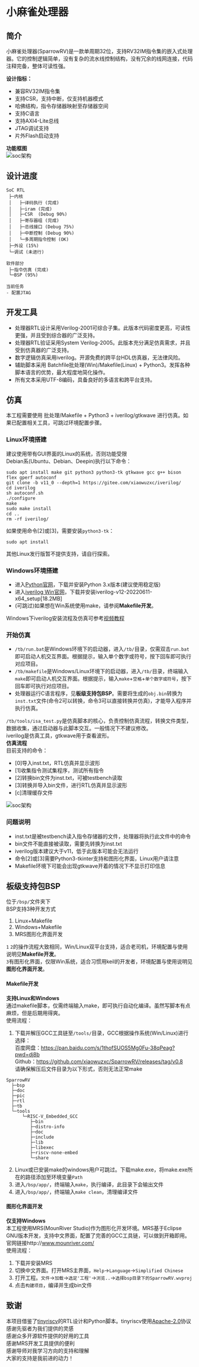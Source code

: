 # 小麻雀处理器

## 简介
小麻雀处理器(SparrowRV)是一款单周期32位，支持RV32IM指令集的嵌入式处理器。它的控制逻辑简单，没有复杂的流水线控制结构，没有冗余的线网连接，代码注释完备，整体可读性强。 

**设计指标：**  
- 兼容RV32IM指令集  
- 支持CSR，支持中断，仅支持机器模式  
- 哈佛结构，指令存储器映射至存储器空间  
- 支持C语言  
- 支持AXI4-Lite总线  
- JTAG调试支持  
- 片外Flash启动支持  

**功能框图**  
![soc架构](/pic/img/soc架构.svg)  

## 设计进度
```
SoC RTL
 ├─内核
 │   ├─译码执行 (完成)
 │   ├─iram (完成)
 │   ├─CSR  (Debug 90%)
 │   ├─寄存器组 (完成)
 │   ├─总线接口 (Debug 75%)
 │   ├─中断控制 (Debug 90%)
 │   └─多周期指令控制 (OK)
 ├─外设 (15%)
 └─调试 (未进行)

软件部分
 ├─指令仿真 (完成)
 └─BSP (95%)

当前任务
- 配置JTAG
```

## 开发工具
- 处理器RTL设计采用Verilog-2001可综合子集。此版本代码密度更高，可读性更强，并且受到综合器的广泛支持。  
- 处理器RTL验证采用System Verilog-2005。此版本充分满足仿真需求，并且受到仿真器的广泛支持。   
- 数字逻辑仿真采用iverilog。开源免费的跨平台HDL仿真器，无法律风险。  
- 辅助脚本采用 Batchfile批处理(Win)/Makefile(Linux) + Python3。发挥各种脚本语言的优势，最大程度地简化操作。  
- 所有文本采用UTF-8编码，具备良好的多语言和跨平台支持。  

## 仿真
本工程需要使用 批处理/Makefile + Python3 + iverilog/gtkwave 进行仿真。如果已配置相关工具，可跳过环境配置步骤。    
### Linux环境搭建
建议使用带有GUI界面的Linux的系统，否则功能受限  
Debian系(Ubuntu、Debian、Deepin)执行以下命令：  
```
sudo apt install make git python3 python3-tk gtkwave gcc g++ bison flex gperf autoconf
git clone -b v11_0 --depth=1 https://gitee.com/xiaowuzxc/iverilog/
cd iverilog
sh autoconf.sh
./configure
make
sudo make install
cd ..
rm -rf iverilog/
```
如果使用命令[2]或[3]，需要安装`python3-tk`：  
```
sudo apt install 
```
其他Linux发行版暂不提供支持，请自行探索。  

### Windows环境搭建
- 进入[Python官网](https://www.python.org/)，下载并安装Python 3.x版本(建议使用稳定版)  
- 进入[iverilog Win官网](http://bleyer.org/icarus/)，下载并安装iverilog-v12-20220611-x64_setup[18.2MB]  
- (可跳过)如果想在Win系统使用make，请参阅**Makefile开发**。  

Windows下iverilog安装流程及仿真可参考[视频教程](https://www.bilibili.com/video/bv1dS4y1H7zn)  

### 开始仿真
- `/tb/run.bat`是Windows环境下的启动器，进入`/tb/`目录，仅需双击`run.bat`即可启动人机交互界面。根据提示，输入单个数字或符号，按下回车即可执行对应项目。  
- `/tb/makefile`是Windows/Linux环境下的启动器，进入`/tb/`目录，终端输入`make`即可启动人机交互界面。根据提示，输入`make`+`空格`+`单个数字或符号`，按下回车即可执行对应项目。   
- 处理器运行C语言程序，见**板级支持包BSP**。需要将生成的`obj.bin`转换为`inst.txt`文件(命令2可以转换，命令3可以直接转换并仿真)，才能导入程序并执行仿真。

`/tb/tools/isa_test.py`是仿真脚本的核心，负责控制仿真流程，转换文件类型，数据收集，通过启动器与此脚本交互。一般情况下不建议修改。  
iverilog是仿真工具，gtkwave用于查看波形。  
**仿真流程**  
目前支持的命令：  
- [0]导入inst.txt，RTL仿真并显示波形  
- [1]收集指令测试集程序，测试所有指令  
- [2]转换bin文件为inst.txt，可被testbench读取  
- [3]转换并导入bin文件，进行RTL仿真并显示波形  
- [c]清理缓存文件  

![soc架构](/pic/img/仿真环境.svg)  

### 问题说明
- inst.txt是被testbench读入指令存储器的文件，处理器将执行此文件中的命令  
- bin文件不能直接被读取，需要先转换为inst.txt  
- iverilog版本建议大于v11，低于此版本可能会无法运行  
- 命令[2]或[3]需要Python3-tkinter支持和图形化界面，Linux用户请注意  
- Makefile环境下可能会出现gtkwave开着的情况下不显示打印信息  


## 板级支持包BSP
位于`/bsp/`文件夹下  
BSP支持3种开发方式   
1. Linux+Makefile  
2. Windows+Makefile  
3. MRS图形化界面开发   

`1` `2`的操作流程大致相同，Win/Linux双平台支持，适合老司机，环境配置与使用说明见**Makefile开发**。  
`3`有图形化界面，仅限Win系统，适合习惯用keil的开发者，环境配置与使用说明见**图形化界面开发**。  

#### Makefile开发
**支持Linux和Windows**  
通过makefile脚本，仅需终端输入make，即可执行自动化编译。虽然写脚本有点麻烦，但是后期用得爽。    
使用流程：  
1. 下载并解压GCC工具链至`/tools/`目录，GCC根据操作系统(Win/Linux)进行选择：  
百度网盘：https://pan.baidu.com/s/1thofSUOS5Mg0Fu-38qPeag?pwd=dj8b  
Github：https://github.com/xiaowuzxc/SparrowRV/releases/tag/v0.8   
请确保解压后文件目录为以下形式，否则无法正常make   
```
SparrowRV
  ├─bsp
  ├─doc
  ├─pic
  ├─rtl
  ├─tb
  └─tools
      └─RISC-V_Embedded_GCC
         ├─bin
         ├─distro-info
         ├─doc
         ├─include
         ├─lib
         ├─libexec
         ├─riscv-none-embed
         └─share
```
2. Linux或已安装make的windows用户可跳过。下载make.exe，将make.exe所在的路径添加至环境变量`Path`  
3. 进入`/bsp/app/`，终端输入`make`，执行编译，此目录下会输出文件  
4. 进入`/bsp/app/`，终端输入`make clean`，清理编译文件  

#### 图形化界面开发
**仅支持Windows**  
本工程使用MRS(MounRiver Studio)作为图形化开发环境。MRS基于Eclipse GNU版本开发，支持中文界面，配置了完善的GCC工具链，可以做到开箱即用。  
官网链接http://www.mounriver.com/  
使用流程：  
1. 下载并安装MRS  
2. 切换中文界面。打开MRS主界面，`Help`->`Language`->`Simplified Chinese`  
3. 打开工程。`文件`->`加载`->`选定'工程'`->`浏览..`->`选择bsp目录下的SparrowRV.wvproj`
4. 点击`构建项目`，编译并生成bin文件

## 致谢
本项目借鉴了[tinyriscv](https://gitee.com/liangkangnan/tinyriscv)的RTL设计和Python脚本。tinyriscv使用[Apache-2.0](http://www.apache.org/licenses/LICENSE-2.0)协议    
感谢先驱者为我们提供的灵感  
感谢众多开源软件提供的好用的工具  
感谢MRS开发工具提供的便利   
感谢导师对我学习方向的支持和理解  
大家的支持是我前进的动力！  